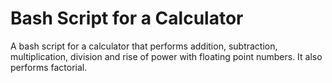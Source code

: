 # Bash Script for a Calculator
A bash script for a calculator that performs addition, subtraction, multiplication, division and rise of power with floating point numbers. It also performs factorial.
